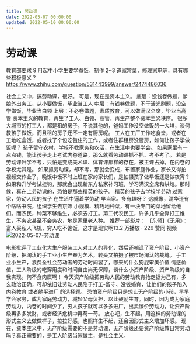 ```yaml
---
title: 劳动课
date: 2022-05-07 00:00:00
updated: 2022-05-10 00:00:00
---
```


# 劳动课

教育部要求 9 月起中小学生要学煮饭，制作 2~3 道家常菜，修理家电等，具有哪些积极意义？
https://www.zhihu.com/question/531443999/answer/2474486036

社会主义中，搞劳动课，很好。
可是，现在是资本主义。
底层：没钱卷做题，爹娘外出务工，从小要做饭，毕业当工人
中层：有钱卷做题，不干活光刷题，没空学做饭，毕业当白领
上层：不必卷做题，素质教育，可以做满汉全席，毕业当高管
资本主义的教育，再生了工人、白领、高管，再生产整个资本主义秩序。
很多大城市的打工人，都是租的房子，不说其他的，爸妈工作没空做饭的一大堆，谈何教孩子做饭，而且租的房子还不一定有厨房呢。
工人在工厂工作吃食堂，或者在工地吃盒饭，或者找了个包吃包住的工作，或者住群租房没厨房，如何让孩子学做饭呢？
孩子留守农村，学校不教家务和农活，在生活中也要学会。
如果家里有一点点钱，能让孩子走上考试内卷道路，那么就看劳动课抓不抓、考不考了。
若是劳动课升学不考，只怕是变成美术课、体育课那样的存在，被主课占掉，在内卷的学校尤其是。
如果抓劳动课，却不考，那就会变成，布置家庭作业，家长又得拍视频交作业了，晚饭中饭不时上班在家的家长们，是拍摄孩子做早饭还是做夜宵？
如果和升学考试挂钩，那就会出现新东方私家补习班，学习满汉全席和烘焙。那时候，真在上劳动课的，恐怕是那些精英的孩子。
精英的孩子去学校学劳动 过家家，劳动人民的孩子 在生活中逼着学劳动 早当家。多有趣呀？
这就像，清华还有个啥啥书院，组织学生去京郊 小规模、精巧地种菜，有一块专门的菜地留给他们。而农民，种菜不够维生，必须去打工。第二代农民工，许多几乎全靠打工维生，不务农甚至不会务农，地是家里老人种。
推荐一部影片：
【东倾】《无用》：富人买私人飞机，穷人吃不饱饭，这才是现实啊13.2 万播放 · 226 赞同 视频
![2022-05-07-劳动课](assets/2022-05-07-劳动课.jpeg)

电影批评了工业化大生产服装工人对工人的异化，然后还嘲讽了资产阶级、小资产阶级，把淘汰的手工业小生产奉为艺术，转头又拍摄了被市场淘汰的裁缝。
手工业小生产，浪费全社会劳动者的劳动时间罢了，哪来的什么狗屁审美价值 情感价值，工人阶级的吃穿用度和时间自由尚无保障，谈什么小资产阶级、资产阶级的自我实现。何不食肉糜啊！
今天资产阶级把劳动人民的劳动教育抢走据为己有，多么政治正确，可却依旧让劳动人民陷于打工-留守、没钱婚育，让他们的孩子陷入 内卷教育 或者躺平进厂 的选择题。
恐怕资产阶级只是想让无产阶级的小孩，早早学会家务，成为家庭劳动力，减轻父母负担，以此鼓励生育。同时，因为成为家庭劳动力，内卷的时间少了，穷人孩子就可以多多进厂，出卖廉价劳动力，让资产阶级再多多发财，或者经济危机中再苟一苟。
放心吧，生不起，用这样的劳动课的形式主义去做做样子，拉拉好感，也照样生不起，还会因形式主义增加坏感。
现在，资本主义中，无产阶级需要的不是劳动课，无产阶级还要资产阶级教日常劳动吗？真正需要的，是工人阶级当家做主，是社会主义。
